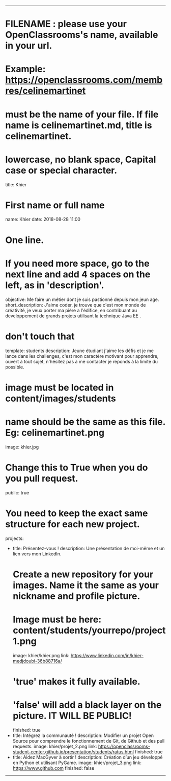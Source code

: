﻿---

# FILENAME : please use your OpenClassrooms's name, available in your url.
# Example: https://openclassrooms.com/membres/celinemartinet
# must be the name of your file. If file name is celinemartinet.md, title is celinemartinet.
# lowercase, no blank space, Capital case or special character.
title: Khier

# First name or full name
name: Khier
date: 2018-08-28 11:00

# One line.
# If you need more space, go to the next line and add 4 spaces on the left, as in 'description'.
objective: Me faire un métier dont je suis pastionné depuis mon jeun age.
short_description: J'aime coder, je trouve que c'est mon monde de créativité, je veux porter ma pière a l'édifice, en contribuant au developpement
    de grands projets utilisant la technique Java EE .

# don't touch that
template: students
description:
    Jeune étudiant j'aime les défis et je me lance dans les challenges, c'est mon caractère motivant pour apprendre, ouvert à tout sujet,
	n'hésitez pas à me contacter je reponds à la limite du possible.

# image must be located in content/images/students
# name should be the same as this file. Eg: celinemartinet.png
image: khier.jpg

# Change this to True when you do you pull request.
public: true

# You need to keep the exact same structure for each new project.
projects:
  - title: Présentez-vous !
    description: Une présentation de moi-même et un lien vers mon LinkedIn.
    # Create a new repository for your images. Name it the same as your nickname and profile picture.
    # Image must be here: content/students/yourrepo/project1.png
    image: khier/khier.png
    link: https://www.linkedin.com/in/khier-medjdoubi-36b88716a/
    # 'true' makes it fully available.
    # 'false' will add a black layer on the picture. IT WILL BE PUBLIC!
    finished: true
  - title: Intégrez la communauté !
    description: Modifier un projet Open Source pour comprendre le fonctionnement de Git, de Github et des pull requests. 
    image: khier/projet_2.png
    link: https://openclassrooms-student-center.github.io/presentation/students/ratus.html
    finished: true
  - title: Aidez MacGyver à sortir !
    description: Création d’un jeu développé en Python et utilisant PyGame.
    image: khier/projet_3.png
    link: https://www.github.com
    finished: false
---